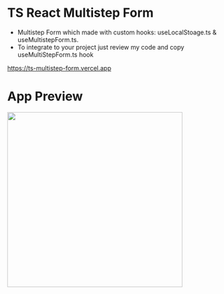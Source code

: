 # TS React Multistep Form
* Multistep Form which made with custom hooks: useLocalStoage.ts & useMultistepForm.ts.
* To integrate to your project just review my code and copy useMultiStepForm.ts hook

https://ts-multistep-form.vercel.app

# App Preview
<img width="400" src="https://github.com/merteldem1r/ts-multistep-form/assets/113149328/3f0dcf2f-cef2-4f9c-9aa1-a5daca1abc72">
